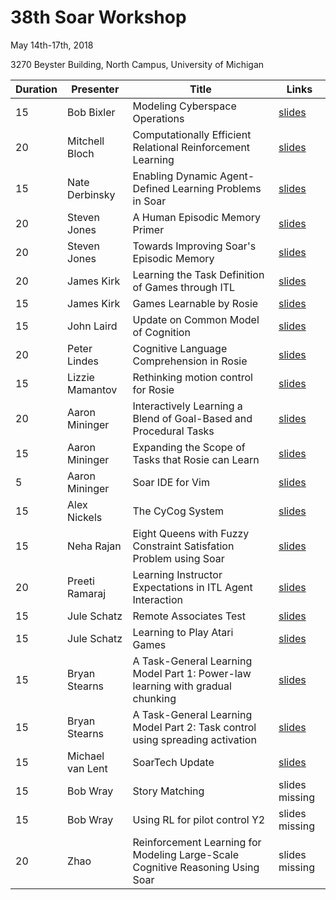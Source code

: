 # 38th Soar Workshop

May 14th-17th, 2018

3270 Beyster Building, North Campus, University of Michigan

| Duration | Presenter | Title | Links |
|----------|-----------|-------|-------|
| 15       | Bob Bixler  | Modeling Cyberspace Operations | [slides](https://raw.githubusercontent.com/SoarGroup/website-downloads/main/workshops/38/files/CyberSoar.pptx) |
| 20       | Mitchell Bloch | Computationally Efficient Relational Reinforcement Learning | [slides](https://raw.githubusercontent.com/SoarGroup/website-downloads/main/workshops/38/files/soar-workshop-38.pdf) |
| 15       | Nate Derbinsky | Enabling Dynamic Agent-Defined Learning Problems in Soar | [slides](https://raw.githubusercontent.com/SoarGroup/website-downloads/main/workshops/38/files/sw2018.pdf) |
| 20       | Steven Jones | A Human Episodic Memory Primer | [slides](https://raw.githubusercontent.com/SoarGroup/website-downloads/main/workshops/38/files/2018_Human_EpMem_update_workshop.pdf) |
| 20       | Steven Jones | Towards Improving Soar's Episodic Memory | [slides](https://raw.githubusercontent.com/SoarGroup/website-downloads/main/workshops/38/files/2018_Soar_EpMem_update_workshop.pdf) |
| 20       | James Kirk | Learning the Task Definition of Games through ITL | [slides](https://raw.githubusercontent.com/SoarGroup/website-downloads/main/workshops/38/files/kirkSoarWorkshopFirst2018.pptx) |
| 15       | James Kirk | Games Learnable by Rosie | [slides](https://raw.githubusercontent.com/SoarGroup/website-downloads/main/workshops/38/files/kirkSoarWorkshopSecond2018.pptx) |
| 15       | John Laird | Update on Common Model of Cognition | [slides](https://raw.githubusercontent.com/SoarGroup/website-downloads/main/workshops/38/files/Laird-CMC.pptx) |
| 20       | Peter Lindes | Cognitive Language Comprehension in Rosie | [slides](https://raw.githubusercontent.com/SoarGroup/website-downloads/main/workshops/38/files/PL%20SW%202018.pptx) |
| 15       | Lizzie Mamantov | Rethinking motion control for Rosie | [slides](https://raw.githubusercontent.com/SoarGroup/website-downloads/main/workshops/38/files/soarworkshop2018.pdf) |
| 20       | Aaron Mininger | Interactively Learning a Blend of Goal-Based and Procedural Tasks | [slides](https://raw.githubusercontent.com/SoarGroup/website-downloads/main/workshops/38/files/Learning%20Goal%20and%20Procedural%20Tasks.pdf) |
| 15       | Aaron Mininger | Expanding the Scope of Tasks that Rosie can Learn | [slides](https://raw.githubusercontent.com/SoarGroup/website-downloads/main/workshops/38/files/Expanding%20the%20Scope%20of%20Tasks%20Rosie%20can%20Learn.pdf) |
| 5        | Aaron Mininger | Soar IDE for Vim | [slides](https://raw.githubusercontent.com/SoarGroup/website-downloads/main/workshops/38/files/pysoarlib%20and%20vim%20debugger.pdf) |
| 15       | Alex Nickels | The CyCog System | [slides](https://raw.githubusercontent.com/SoarGroup/website-downloads/main/workshops/38/files/Soar%20Workshop%20CyCog%20v2.pptx) |
| 15       | Neha Rajan | Eight Queens with Fuzzy Constraint Satisfation Problem using Soar | [slides](https://raw.githubusercontent.com/SoarGroup/website-downloads/main/workshops/38/files/Presentation-8Queens_Neha_Rajan.pptx) |
| 20       | Preeti Ramaraj | Learning Instructor Expectations in ITL Agent Interaction | [slides](https://raw.githubusercontent.com/SoarGroup/website-downloads/main/workshops/38/files/SoarWorkshop38_PreetiRamaraj.pdf) |
| 15       | Jule Schatz | Remote Associates Test | [slides](https://raw.githubusercontent.com/SoarGroup/website-downloads/main/workshops/38/files/An%20Architeture%20Approach%20to%20Modeling%20the%20Remote%20Associates%20Test.pdf) |
| 15       | Jule Schatz | Learning to Play Atari Games | [slides](https://raw.githubusercontent.com/SoarGroup/website-downloads/main/workshops/38/files/Learning%20to%20Play%20Atari%20Games.pdf) |
| 15       | Bryan Stearns | A Task-General Learning Model Part 1: Power-law learning with gradual chunking | [slides](https://raw.githubusercontent.com/SoarGroup/website-downloads/main/workshops/38/files/stearns_soar_workshop18_1.pptx) |
| 15       | Bryan Stearns | A Task-General Learning Model Part 2: Task control using spreading activation | [slides](https://raw.githubusercontent.com/SoarGroup/website-downloads/main/workshops/38/files/stearns_soar_workshop18_2.pptx) |
| 15       | Michael van Lent | SoarTech Update | [slides](https://raw.githubusercontent.com/SoarGroup/website-downloads/main/workshops/38/files/SoarTech%20Overview%202018.pptx) |
| 15       | Bob Wray | Story Matching | slides missing |
| 15       | Bob Wray | Using RL for pilot control Y2 | slides missing |
| 20       | Zhao | Reinforcement Learning for Modeling Large-Scale Cognitive Reasoning Using Soar | slides missing |

<!-- TODO: track down missing slides above -->
